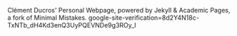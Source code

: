 Clément Ducros' Personal Webpage, powered by Jekyll & Academic Pages, a fork of Minimal Mistakes. 
google-site-verification=8d2Y4N18c-TxNTb_dH4Kd3enQ3UyPQEVNDe9g3ROy_I
